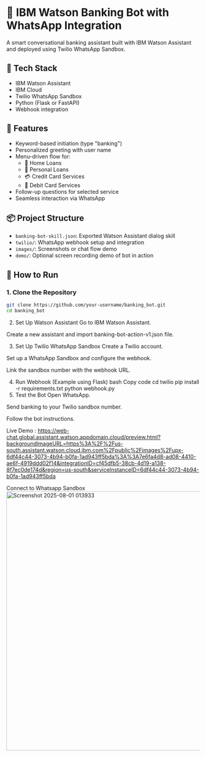 # 💬 IBM Watson Banking Bot with WhatsApp Integration

A smart conversational banking assistant built with IBM Watson Assistant and deployed using Twilio WhatsApp Sandbox.

## 🔧 Tech Stack
- IBM Watson Assistant
- IBM Cloud
- Twilio WhatsApp Sandbox
- Python (Flask or FastAPI)
- Webhook integration

## 🎯 Features
- Keyword-based initiation (type "banking")
- Personalized greeting with user name
- Menu-driven flow for:
  - 🏡 Home Loans
  - 💸 Personal Loans
  - 💳 Credit Card Services
  - 🏧 Debit Card Services
- Follow-up questions for selected service
- Seamless interaction via WhatsApp

## 📦 Project Structure

- `banking-bot-skill.json`: Exported Watson Assistant dialog skill
- `twilio/`: WhatsApp webhook setup and integration
- `images/`: Screenshots or chat flow demo
- `demo/`: Optional screen recording demo of bot in action

## 🚀 How to Run

### 1. Clone the Repository
```bash
git clone https://github.com/your-username/banking_bot.git
cd banking_bot
```
2. Set Up Watson Assistant
Go to IBM Watson Assistant.

Create a new assistant and import banking-bot-action-v1.json file.

3. Set Up Twilio WhatsApp Sandbox
Create a Twilio account.

Set up a WhatsApp Sandbox and configure the webhook.

Link the sandbox number with the webhook URL.

4. Run Webhook (Example using Flask)
bash
Copy code
cd twilio
pip install -r requirements.txt
python webhook.py
5. Test the Bot
Open WhatsApp.

Send banking to your Twilio sandbox number.

Follow the bot instructions.

Live Demo : https://web-chat.global.assistant.watson.appdomain.cloud/preview.html?backgroundImageURL=https%3A%2F%2Fus-south.assistant.watson.cloud.ibm.com%2Fpublic%2Fimages%2Fupx-6df44c44-3073-4b94-b0fa-1ad943ff5bda%3A%3A7e6fa4d8-ad08-4410-ae6f-4919ddd02f14&integrationID=cf45dfb5-38cb-4d19-a138-8f7ec0de174d&region=us-south&serviceInstanceID=6df44c44-3073-4b94-b0fa-1ad943ff5bda

Connect to Whatsapp Sandbox
<img width="1487" height="676" alt="Screenshot 2025-08-01 013933" src="https://github.com/user-attachments/assets/9ac81680-0841-43d2-b66f-d4cad156d377" />


